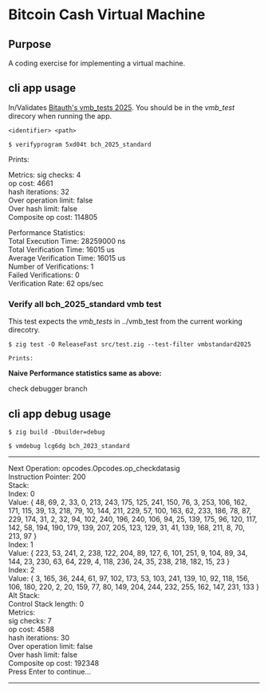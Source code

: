 # Bitcoin Cash Virtual Machine

## Purpose
A coding exercise for implementing a virtual machine.

## cli app usage
In/Validates  [Bitauth's vmb_tests 2025](https://github.com/bitauth/vmb_tests/). You should be in the *vmb_test* direcory when running the app.

```
<identifier> <path>
```
```
$ verifyprogram 5xd04t bch_2025_standard
```

Prints:

Metrics:
sig checks: 4\
op cost: 4661\
hash iterations: 32\
Over operation limit: false\
Over hash limit: false\
Composite op cost: 114805


Performance Statistics:\
Total Execution Time: 28259000 ns\
Total Verification Time: 16015 us\
Average Verification Time: 16015 us\
Number of Verifications: 1\
Failed Verifications: 0\
Verification Rate: 62 ops/sec

### Verify all bch_2025_standard vmb test
This test expects the *vmb_tests* in ../vmb_test from the current working direcotry.
```
$ zig test -O ReleaseFast src/test.zig --test-filter vmbstandard2025

Prints:
```
__Naive Performance statistics same as above:__

check debugger branch
## cli app debug usage 

```
$ zig build -Dbuilder=debug
```

```
$ vmdebug lcg6dg bch_2023_standard
```

*****************************************
Next Operation: opcodes.Opcodes.op_checkdatasig\
Instruction Pointer: 200\
Stack:\
Index: 0\
Value: { 48, 69, 2, 33, 0, 213, 243, 175, 125, 241, 150, 76, 3, 253, 106, 162, 171, 115, 39, 13, 218, 79, 10, 144, 211, 229, 57, 100, 163, 62, 233, 186, 78, 87, 229, 174, 31, 2, 32, 94, 102, 240, 196, 240, 106, 94, 25, 139, 175, 96, 120, 117, 142, 58, 194, 190, 179, 139, 207, 205, 123, 129, 31, 41, 139, 168, 211, 8, 70, 213, 97 }\
Index: 1\
Value: { 223, 53, 241, 2, 238, 122, 204, 89, 127, 6, 101, 251, 9, 104, 89, 34, 144, 23, 230, 63, 64, 229, 4, 118, 236, 24, 35, 238, 218, 182, 15, 23 }\
Index: 2\
Value: { 3, 165, 36, 244, 61, 97, 102, 173, 53, 103, 241, 139, 10, 92, 118, 156, 106, 180, 220, 2, 20, 159, 77, 80, 149, 204, 244, 232, 255, 162, 147, 231, 133 }\
Alt Stack:\
Control Stack length: 0\
Metrics:\
sig checks: 7\
op cost: 4588\
hash iterations: 30\
Over operation limit: false\
Over hash limit: false\
Composite op cost: 192348\
Press Enter to continue...
*****************************************
